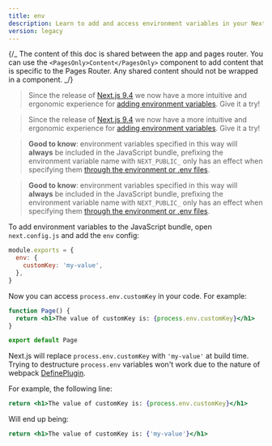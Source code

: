 ```yaml
---
title: env
description: Learn to add and access environment variables in your Next.js application at build time.
version: legacy
---
```


{/_ The content of this doc is shared between the app and pages router. You can use the `<PagesOnly>Content</PagesOnly>` component to add content that is specific to the Pages Router. Any shared content should not be wrapped in a component. _/}

<AppOnly>

> Since the release of [Next.js 9.4](https://nextjs.org/blog/next-9-4) we now have a more intuitive and ergonomic experience for [adding environment variables](/docs/app/guides/environment-variables). Give it a try!

</AppOnly>

<PagesOnly>

> Since the release of [Next.js 9.4](https://nextjs.org/blog/next-9-4) we now have a more intuitive and ergonomic experience for [adding environment variables](/docs/pages/guides/environment-variables). Give it a try!

</PagesOnly>

<AppOnly>

> **Good to know**: environment variables specified in this way will **always** be included in the JavaScript bundle, prefixing the environment variable name with `NEXT_PUBLIC_` only has an effect when specifying them [through the environment or .env files](/docs/app/guides/environment-variables).

</AppOnly>

<PagesOnly>

> **Good to know**: environment variables specified in this way will **always** be included in the JavaScript bundle, prefixing the environment variable name with `NEXT_PUBLIC_` only has an effect when specifying them [through the environment or .env files](/docs/pages/guides/environment-variables).

</PagesOnly>

To add environment variables to the JavaScript bundle, open `next.config.js` and add the `env` config:

```js filename="next.config.js"
module.exports = {
  env: {
    customKey: 'my-value',
  },
}
```

Now you can access `process.env.customKey` in your code. For example:

```jsx
function Page() {
  return <h1>The value of customKey is: {process.env.customKey}</h1>
}

export default Page
```

Next.js will replace `process.env.customKey` with `'my-value'` at build time. Trying to destructure `process.env` variables won't work due to the nature of webpack [DefinePlugin](https://webpack.js.org/plugins/define-plugin/).

For example, the following line:

```jsx
return <h1>The value of customKey is: {process.env.customKey}</h1>
```

Will end up being:

```jsx
return <h1>The value of customKey is: {'my-value'}</h1>
```
